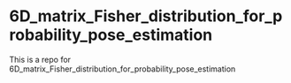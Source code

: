 # 6D_matrix_Fisher_distribution_for_probability_pose_estimation
This is a repo for 6D_matrix_Fisher_distribution_for_probability_pose_estimation
